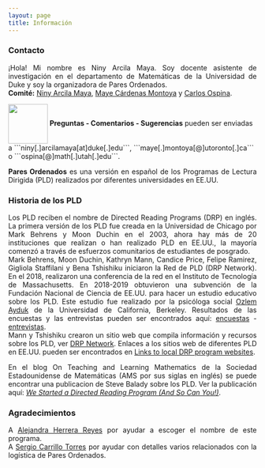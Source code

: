 ```yaml
---
layout: page
title: Información
---
```



### Contacto
<div style="text-align: justify">
<p>
¡Hola! Mi nombre es Niny Arcila Maya. Soy docente asistente de investigación en el departamento de Matemáticas de la Universidad de Duke y soy la organizadora de Pares Ordenados.
<br>
<strong>Comité:</strong> <a href="https://sites.duke.edu/ninyam/">Niny Arcila Maya</a>, <a href="https://www.math.toronto.edu/cms/people/faculty/cardenas-montoya-mayecxiliana/">Maye Cárdenas Montoya</a> y <a href="http://www.math.utah.edu/~ospina/">Carlos Ospina</a>.
</p>
</div>
<img src="{{ '/assets/img/icons8-mail-100.png' | prepend: site.baseurl }}" width="80" height="80" style="vertical-align:middle"> <strong>Preguntas - Comentarios - Sugerencias</strong> pueden ser enviadas a ```niny[.]arcilamaya[at]duke[.]edu```, ```maye[.]montoya[@]utoronto[.]ca``` o ```ospina[@]math[.]utah[.]edu```.
<br>

<div style="text-align: justify">
<p>
<strong>Pares Ordenados</strong> es una versión en español de los Programas de Lectura Dirigida (PLD) realizados por diferentes universidades en EE.UU. 
</p>
</div>

### Historia de los PLD
<div style="text-align: justify">
<p>
Los PLD reciben el nombre de Directed Reading Programs (DRP) en inglés.  La primera versión de los PLD fue creada en la Universidad de Chicago por Mark Behrens y Moon Duchin en el 2003, ahora hay más de 20 instituciones que realizan o han realizado PLD en EE.UU., la mayoría comenzó a través de esfuerzos comunitarios de estudiantes de posgrado.
<br>
Mark Behrens, Moon Duchin, Kathryn Mann, Candice Price, Felipe Ramirez, Gigliola Staffilani y Bena Tshishiku iniciaron la Red de PLD (DRP Network). En el 2018, realizaron una conferencia de la red en el Instituto de Tecnología de Massachusetts. En 2018-2019 obtuvieron una subvención de la Fundación Nacional de Ciencia de EE.UU. para hacer un estudio educativo sobre los PLD. Este estudio fue realizado por la psicóloga social <a href="https://psychology.berkeley.edu/people/ozlem-ayduk">Ozlem Ayduk</a> de la Universidad de California, Berkeley. Resultados de las encuestas y las entrevistas pueden ser encontrados aquí: <a href="https://drive.google.com/file/d/1v0T0f9Gw_-T1elHPvUl6PhQWn2g_pCD3/view">encuestas</a> - <a href="https://drive.google.com/file/d/1NNcSrwUe9fBgF5yCh_x0Rk7EZUjR8A27/view">entrevistas</a>.
<br>
Mann y Tshishiku crearon un sitio web que compila información y recursos sobre los PLD, ver <a href="https://sites.google.com/view/drp-network/home?authuser=0">DRP Network</a>. Enlaces a los sitios web de diferentes PLD en EE.UU. pueden ser encontrados en <a href="https://sites.google.com/view/drp-network/resources?authuser=0#h.6hulz7bu5vgo">Links to local DRP program websites</a>.
<br>

En el blog On Teaching and Learning Mathematics de la Sociedad Estadounidense de Matemáticas (AMS por sus siglas en inglés) se puede encontrar una publicacion de Steve Balady sobre los PLD. Ver la publicación aquí: <a href="https://blogs.ams.org/matheducation/2015/06/20/we-started-a-directed-reading-program-and-so-can-you/"><cite>We Started a Directed Reading Program (And So Can You!)</cite></a>.
</p>
</div>

### Agradecimientos
<div style="text-align: justify">
<p>
A <a href="https://www.linkedin.com/in/alejandra-donají-herrera-reyes-52b54a87/">Alejandra Herrera Reyes</a> por ayudar a escoger el nombre de este programa.
</br>
A <a href="https://sergiocarrillo3026.wixsite.com/scarrillomath">Sergio Carrillo Torres</a> por ayudar con detalles varios relacionados con la logística de Pares Ordenados.
</p>
</div>
